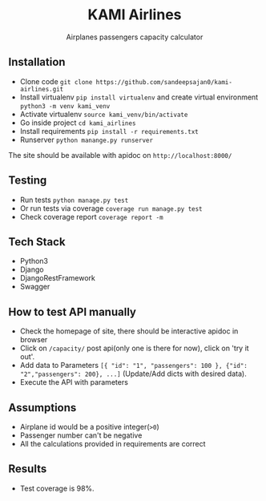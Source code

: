 <h1 align="center">KAMI Airlines</h1>

<p align="center"> Airplanes passengers capacity calculator</p>

## Installation

- Clone code `git clone https://github.com/sandeepsajan0/kami-airlines.git`
- Install virtualenv `pip install virtualenv` and create virtual environment `python3 -m venv kami_venv`
- Activate virtualenv `source kami_venv/bin/activate`
- Go inside project `cd kami_airlines`
- Install requirements `pip install -r requirements.txt`
- Runserver `python manange.py runserver`
 
The site should be available with apidoc on `http://localhost:8000/`

## Testing

- Run tests `python manage.py test`
- Or run tests via coverage `coverage run manage.py test`
- Check coverage report `coverage report -m`

## Tech Stack

- Python3
- Django
- DjangoRestFramework
- Swagger

## How to test API manually

- Check the homepage of site, there should be interactive apidoc in browser
- Click on `/capacity/` post api(only one is there for now), click on 'try it out'.
- Add data to Parameters
`[{ "id": "1", "passengers": 100 }, {"id": "2","passengers": 200}, ...]` (Update/Add dicts with desired data).
- Execute the API with parameters

## Assumptions
- Airplane id would be a positive integer(`>0`)
- Passenger number can't be negative
- All the calculations provided in requirements are correct

## Results

- Test coverage is 98%.

